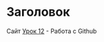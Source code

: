 # Заголовок
Сайт
[Урок 12](https://github.com/Nindzzya/Nindzzya.github.io/tree/master/lesson_12 "Описание") - Работа с Github

